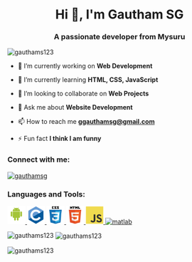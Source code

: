 <h1 align="center">Hi 👋, I'm Gautham SG</h1>
<h3 align="center">A passionate developer from Mysuru</h3>

<p align="left"> <img src="https://komarev.com/ghpvc/?username=gauthams123&label=Profile%20views&color=0e75b6&style=flat" alt="gauthams123" /> </p>

- 🔭 I’m currently working on **Web Development**

- 🌱 I’m currently learning **HTML, CSS, JavaScript**

- 👯 I’m looking to collaborate on **Web Projects**

- 💬 Ask me about **Website Development**

- 📫 How to reach me **ggauthamsg@gmail.com**

- ⚡ Fun fact **I think I am funny**

<h3 align="left">Connect with me:</h3>
<p align="left">
<a href="https://www.hackerrank.com/vvce23cse0062" target="blank"><img align="center" src="https://raw.githubusercontent.com/rahuldkjain/github-profile-readme-generator/master/src/images/icons/Social/hackerrank.svg" alt="gauthamsg" height="30" width="40" /></a>
</p>

<h3 align="left">Languages and Tools:</h3>
<p align="left"> <a href="https://developer.android.com" target="_blank" rel="noreferrer"> <img src="https://raw.githubusercontent.com/devicons/devicon/master/icons/android/android-original-wordmark.svg" alt="android" width="40" height="40"/> </a> <a href="https://www.cprogramming.com/" target="_blank" rel="noreferrer"> <img src="https://raw.githubusercontent.com/devicons/devicon/master/icons/c/c-original.svg" alt="c" width="40" height="40"/> </a> <a href="https://www.w3schools.com/css/" target="_blank" rel="noreferrer"> <img src="https://raw.githubusercontent.com/devicons/devicon/master/icons/css3/css3-original-wordmark.svg" alt="css3" width="40" height="40"/> </a> <a href="https://www.w3.org/html/" target="_blank" rel="noreferrer"> <img src="https://raw.githubusercontent.com/devicons/devicon/master/icons/html5/html5-original-wordmark.svg" alt="html5" width="40" height="40"/> </a> <a href="https://developer.mozilla.org/en-US/docs/Web/JavaScript" target="_blank" rel="noreferrer"> <img src="https://raw.githubusercontent.com/devicons/devicon/master/icons/javascript/javascript-original.svg" alt="javascript" width="40" height="40"/> </a> <a href="https://www.mathworks.com/" target="_blank" rel="noreferrer"> <img src="https://upload.wikimedia.org/wikipedia/commons/2/21/Matlab_Logo.png" alt="matlab" width="40" height="40"/> </a> </p>

<p><img align="left" src="https://github-readme-stats.vercel.app/api/top-langs?username=gauthams123&show_icons=true&locale=en&layout=compact" alt="gauthams123" /></p>

<p>&nbsp;<img align="center" src="https://github-readme-stats.vercel.app/api?username=gauthams123&show_icons=true&locale=en" alt="gauthams123" /></p>

<p><img align="center" src="https://github-readme-streak-stats.herokuapp.com/?user=gauthams123&" alt="gauthams123" /></p>

